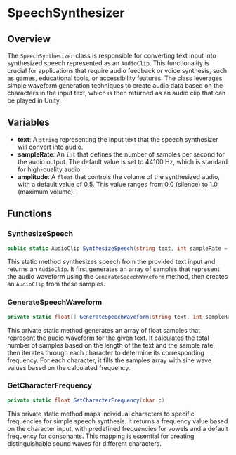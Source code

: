 # SpeechSynthesizer

## Overview
The `SpeechSynthesizer` class is responsible for converting text input into synthesized speech represented as an `AudioClip`. This functionality is crucial for applications that require audio feedback or voice synthesis, such as games, educational tools, or accessibility features. The class leverages simple waveform generation techniques to create audio data based on the characters in the input text, which is then returned as an audio clip that can be played in Unity.

## Variables
- **text**: A `string` representing the input text that the speech synthesizer will convert into audio.
- **sampleRate**: An `int` that defines the number of samples per second for the audio output. The default value is set to 44100 Hz, which is standard for high-quality audio.
- **amplitude**: A `float` that controls the volume of the synthesized audio, with a default value of 0.5. This value ranges from 0.0 (silence) to 1.0 (maximum volume).

## Functions

### SynthesizeSpeech
```csharp
public static AudioClip SynthesizeSpeech(string text, int sampleRate = 44100, float amplitude = 0.5f)
```
This static method synthesizes speech from the provided text input and returns an `AudioClip`. It first generates an array of samples that represent the audio waveform using the `GenerateSpeechWaveform` method, then creates an `AudioClip` from these samples.

### GenerateSpeechWaveform
```csharp
private static float[] GenerateSpeechWaveform(string text, int sampleRate, float amplitude)
```
This private static method generates an array of float samples that represent the audio waveform for the given text. It calculates the total number of samples based on the length of the text and the sample rate, then iterates through each character to determine its corresponding frequency. For each character, it fills the samples array with sine wave values based on the calculated frequency.

### GetCharacterFrequency
```csharp
private static float GetCharacterFrequency(char c)
```
This private static method maps individual characters to specific frequencies for simple speech synthesis. It returns a frequency value based on the character input, with predefined frequencies for vowels and a default frequency for consonants. This mapping is essential for creating distinguishable sound waves for different characters.